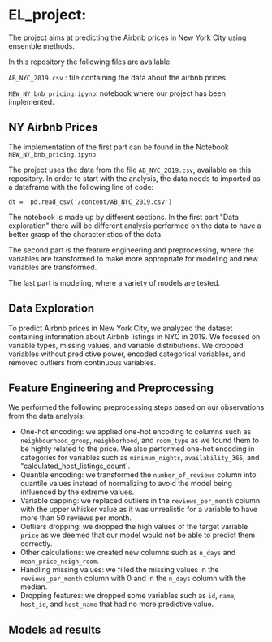 # EL_project: 
The project aims at predicting the Airbnb prices in New York City using ensemble methods.


In this repository the following files are available:

`AB_NYC_2019.csv` : file containing the data about the airbnb prices.

`NEW_NY_bnb_pricing.ipynb`: notebook where our project has been implemented.

## NY Airbnb Prices 
The implementation of the first part can be found in the Notebook `NEW_NY_bnb_pricing.ipynb`

The project uses the data from the file `AB_NYC_2019.csv`, available on this repository.
In order to start with the analysis, the data needs to imported as a dataframe with the following line of code: 
```
dt =  pd.read_csv('/content/AB_NYC_2019.csv')
```
The notebook is made up by different sections. In the first part "Data exploration" there will be different analysis performed on the data to have a better grasp of the characteristics of the data.

The second part is the feature engineering and preprocessing, where the variables are transformed to make more appropriate for modeling and new variables are transformed.

The last part is modeling, where a variety of models are tested.

## Data Exploration

To predict Airbnb prices in New York City, we analyzed the dataset containing information about Airbnb listings in NYC in 2019. We focused on variable types, missing values, and variable distributions. We dropped variables without predictive power, encoded categorical variables, and removed outliers from continuous variables.

## Feature Engineering and Preprocessing

We performed the following preprocessing steps based on our observations from the data analysis:

- One-hot encoding: we applied one-hot encoding to columns such as `neighbourhood_group`, `neighborhood`, and `room_type` as we found them to be highly related to the price. We also performed one-hot encoding in categories for variables such as `minimum_nights`, `availability_365`, and "calculated_host_listings_count`.
- Quantile encoding: we transformed the `number_of_reviews` column into quantile values instead of normalizing to avoid the model being influenced by the extreme values.
- Variable capping: we replaced outliers in the `reviews_per_month` column with the upper whisker value as it was unrealistic for a variable to have more than 50 reviews per month.
- Outliers dropping: we dropped the high values of the target variable `price` as we deemed that our model would not be able to predict them correctly.
- Other calculations: we created new columns such as `n_days` and `mean_price_neigh_room`.
- Handling missing values: we filled the missing values in the `reviews_per_month` column with 0 and in the `n_days` column with the median.
- Dropping features: we dropped some variables such as `id`, `name`, `host_id`, and `host_name` that had no more predictive value.

## Models ad results

